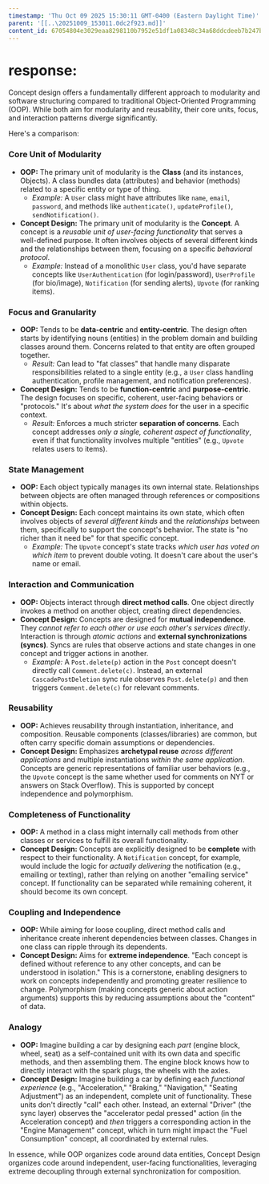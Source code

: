 ```yaml
---
timestamp: 'Thu Oct 09 2025 15:30:11 GMT-0400 (Eastern Daylight Time)'
parent: '[[..\20251009_153011.0dc2f923.md]]'
content_id: 67054804e3029eaa8298110b7952e51df1a08348c34a68ddcdeeb7b247bbef02
---
```


# response:

Concept design offers a fundamentally different approach to modularity and software structuring compared to traditional Object-Oriented Programming (OOP). While both aim for modularity and reusability, their core units, focus, and interaction patterns diverge significantly.

Here's a comparison:

### Core Unit of Modularity

* **OOP:** The primary unit of modularity is the **Class** (and its instances, Objects). A class bundles data (attributes) and behavior (methods) related to a specific entity or type of thing.
  * *Example:* A `User` class might have attributes like `name`, `email`, `password`, and methods like `authenticate()`, `updateProfile()`, `sendNotification()`.
* **Concept Design:** The primary unit of modularity is the **Concept**. A concept is a *reusable unit of user-facing functionality* that serves a well-defined purpose. It often involves objects of several different kinds and the relationships between them, focusing on a specific *behavioral protocol*.
  * *Example:* Instead of a monolithic `User` class, you'd have separate concepts like `UserAuthentication` (for login/password), `UserProfile` (for bio/image), `Notification` (for sending alerts), `Upvote` (for ranking items).

### Focus and Granularity

* **OOP:** Tends to be **data-centric** and **entity-centric**. The design often starts by identifying nouns (entities) in the problem domain and building classes around them. Concerns related to that entity are often grouped together.
  * *Result:* Can lead to "fat classes" that handle many disparate responsibilities related to a single entity (e.g., a `User` class handling authentication, profile management, and notification preferences).
* **Concept Design:** Tends to be **function-centric** and **purpose-centric**. The design focuses on specific, coherent, user-facing behaviors or "protocols." It's about *what the system does* for the user in a specific context.
  * *Result:* Enforces a much stricter **separation of concerns**. Each concept addresses *only a single, coherent aspect of functionality*, even if that functionality involves multiple "entities" (e.g., `Upvote` relates users to items).

### State Management

* **OOP:** Each object typically manages its own internal state. Relationships between objects are often managed through references or compositions within objects.
* **Concept Design:** Each concept maintains its own state, which often involves objects of *several different kinds* and the *relationships* between them, specifically to support the concept's behavior. The state is "no richer than it need be" for that specific concept.
  * *Example:* The `Upvote` concept's state tracks *which user has voted on which item* to prevent double voting. It doesn't care about the user's name or email.

### Interaction and Communication

* **OOP:** Objects interact through **direct method calls**. One object directly invokes a method on another object, creating direct dependencies.
* **Concept Design:** Concepts are designed for **mutual independence**. They *cannot refer to each other or use each other's services directly*. Interaction is through *atomic actions* and **external synchronizations (syncs)**. Syncs are rules that observe actions and state changes in one concept and trigger actions in another.
  * *Example:* A `Post.delete(p)` action in the `Post` concept doesn't directly call `Comment.delete(c)`. Instead, an external `CascadePostDeletion` sync rule observes `Post.delete(p)` and then triggers `Comment.delete(c)` for relevant comments.

### Reusability

* **OOP:** Achieves reusability through instantiation, inheritance, and composition. Reusable components (classes/libraries) are common, but often carry specific domain assumptions or dependencies.
* **Concept Design:** Emphasizes **archetypal reuse** *across different applications* and multiple instantiations *within the same application*. Concepts are generic representations of familiar user behaviors (e.g., the `Upvote` concept is the same whether used for comments on NYT or answers on Stack Overflow). This is supported by concept independence and polymorphism.

### Completeness of Functionality

* **OOP:** A method in a class might internally call methods from other classes or services to fulfill its overall functionality.
* **Concept Design:** Concepts are explicitly designed to be **complete** with respect to their functionality. A `Notification` concept, for example, would include the logic for *actually delivering* the notification (e.g., emailing or texting), rather than relying on another "emailing service" concept. If functionality can be separated while remaining coherent, it should become its own concept.

### Coupling and Independence

* **OOP:** While aiming for loose coupling, direct method calls and inheritance create inherent dependencies between classes. Changes in one class can ripple through its dependents.
* **Concept Design:** Aims for **extreme independence**. "Each concept is defined without reference to any other concepts, and can be understood in isolation." This is a cornerstone, enabling designers to work on concepts independently and promoting greater resilience to change. Polymorphism (making concepts generic about action arguments) supports this by reducing assumptions about the "content" of data.

### Analogy

* **OOP:** Imagine building a car by designing each *part* (engine block, wheel, seat) as a self-contained unit with its own data and specific methods, and then assembling them. The engine block knows how to directly interact with the spark plugs, the wheels with the axles.
* **Concept Design:** Imagine building a car by defining each *functional experience* (e.g., "Acceleration," "Braking," "Navigation," "Seating Adjustment") as an independent, complete unit of functionality. These units don't directly "call" each other. Instead, an external "Driver" (the sync layer) observes the "accelerator pedal pressed" action (in the Acceleration concept) and *then* triggers a corresponding action in the "Engine Management" concept, which in turn might impact the "Fuel Consumption" concept, all coordinated by external rules.

In essence, while OOP organizes code around data entities, Concept Design organizes code around independent, user-facing functionalities, leveraging extreme decoupling through external synchronization for composition.

